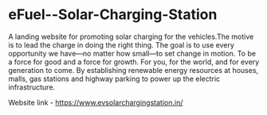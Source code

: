 # eFuel--Solar-Charging-Station
A landing website for promoting solar charging for the vehicles.The motive is to lead the charge in doing the right thing. The goal is to use every opportunity we have—no matter how small—to set change in motion. To be a force for good and a force for growth. For you, for the world, and for every generation to come. By establishing renewable energy resources at houses, malls, gas stations and highway parking to power up the electric infrastructure.

Website link - https://www.evsolarchargingstation.in/
